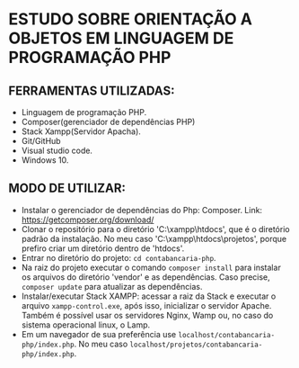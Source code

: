 # ESTUDO SOBRE ORIENTAÇÃO A OBJETOS EM LINGUAGEM DE PROGRAMAÇÃO PHP



## FERRAMENTAS UTILIZADAS:
* Linguagem de programação PHP.
* Composer(gerenciador de dependências PHP)
* Stack Xampp(Servidor Apacha).
* Git/GitHub
* Visual studio code.
* Windows 10.

## MODO DE UTILIZAR:
* Instalar o gerenciador de dependências do Php: Composer. Link: https://getcomposer.org/download/
* Clonar o repositório para o diretório 'C:\xampp\htdocs\', que é o diretório padrão da instalação. No meu caso 'C:\xampp\htdocs\projetos\', porque prefiro criar um diretório dentro de 'htdocs\'. 
* Entrar no diretório do projeto: ```cd contabancaria-php```.
* Na raiz do projeto executar o comando ```composer install``` para instalar os arquivos do diretório 'vendor' e as dependências. Caso precise, ```composer update``` para atualizar as dependências.
* Instalar/executar Stack XAMPP: acessar a raiz da Stack e executar o arquivo ```xampp-control.exe```, após isso, inicializar o servidor Apache. Também é possível usar os servidores Nginx, Wamp ou, no caso do sistema operacional 
linux, o Lamp.
* Em um navegador de sua preferência use ```localhost/contabancaria-php/index.php```. No meu caso ```localhost/projetos/contabancaria-php/index.php```.
